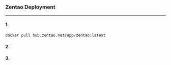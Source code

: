 ### Zentao Deployment
---

#### 1. 
```bash
docker pull hub.zentao.net/app/zentao:latest
```

#### 2. 

#### 3. 
